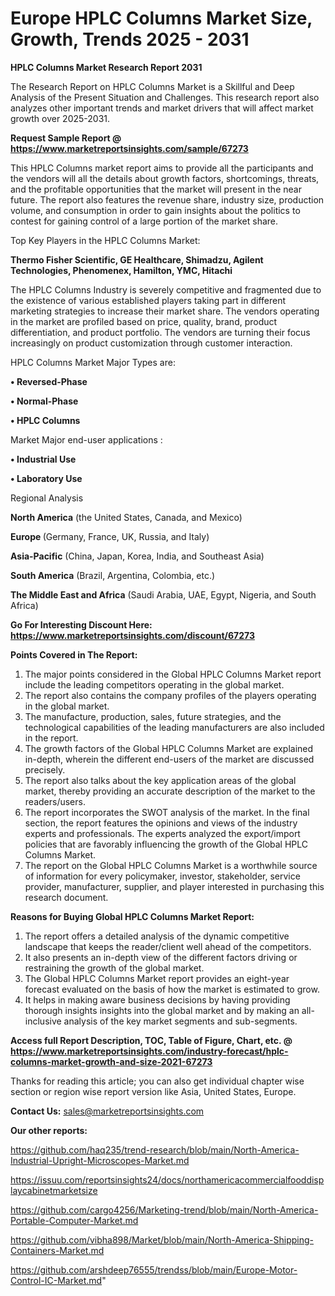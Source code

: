 # Europe HPLC Columns Market Size, Growth, Trends 2025 - 2031

<strong>HPLC Columns Market Research Report 2031</strong>

The Research Report on HPLC Columns Market is a Skillful and Deep Analysis of the Present Situation and Challenges. This research report also analyzes other important trends and market drivers that will affect market growth over 2025-2031.

<strong>Request Sample Report @ <a href=https://www.marketreportsinsights.com/sample/67273>https://www.marketreportsinsights.com/sample/67273</a></strong>

This HPLC Columns market report aims to provide all the participants and the vendors will all the details about growth factors, shortcomings, threats, and the profitable opportunities that the market will present in the near future. The report also features the revenue share, industry size, production volume, and consumption in order to gain insights about the politics to contest for gaining control of a large portion of the market share.

Top Key Players in the HPLC Columns Market:

<strong>Thermo Fisher Scientific, GE Healthcare, Shimadzu, Agilent Technologies, Phenomenex, Hamilton, YMC, Hitachi</strong>

The HPLC Columns Industry is severely competitive and fragmented due to the existence of various established players taking part in different marketing strategies to increase their market share. The vendors operating in the market are profiled based on price, quality, brand, product differentiation, and product portfolio. The vendors are turning their focus increasingly on product customization through customer interaction.

HPLC Columns Market Major Types are:

<strong>• Reversed-Phase

• Normal-Phase

• HPLC Columns</strong>

Market Major end-user applications :

<strong>• Industrial Use

• Laboratory Use</strong>

Regional Analysis

</u><strong><b>North America</b></strong> (the United States, Canada, and Mexico)

<strong><b>Europe </b></strong>(Germany, France, UK, Russia, and Italy)

<strong><b>Asia-Pacific</b></strong> (China, Japan, Korea, India, and Southeast Asia)

<strong><b>South America</b></strong> (Brazil, Argentina, Colombia, etc.)

<strong><b>The Middle East and Africa</b></strong> (Saudi Arabia, UAE, Egypt, Nigeria, and South Africa)

<strong>Go For Interesting Discount Here: <a href=https://www.marketreportsinsights.com/discount/67273>https://www.marketreportsinsights.com/discount/67273</a></strong>

<strong>Points Covered in The Report:</strong>
<ol>
  <li>The major points considered in the Global HPLC Columns Market report include the leading competitors operating in the global market.</li>
  <li>The report also contains the company profiles of the players operating in the global market.</li>
  <li>The manufacture, production, sales, future strategies, and the technological capabilities of the leading manufacturers are also included in the report.</li>
  <li>The growth factors of the Global HPLC Columns Market are explained in-depth, wherein the different end-users of the market are discussed precisely.</li>
  <li>The report also talks about the key application areas of the global market, thereby providing an accurate description of the market to the readers/users.</li>
  <li>The report incorporates the SWOT analysis of the market. In the final section, the report features the opinions and views of the industry experts and professionals. The experts analyzed the export/import policies that are favorably influencing the growth of the Global HPLC Columns Market.</li>
  <li>The report on the Global HPLC Columns Market is a worthwhile source of information for every policymaker, investor, stakeholder, service provider, manufacturer, supplier, and player interested in purchasing this research document.</li>
</ol>
<strong>Reasons for Buying Global HPLC Columns Market Report:</strong>

<ol>
  <li>The report offers a detailed analysis of the dynamic competitive landscape that keeps the reader/client well ahead of the competitors.</li>
  <li>It also presents an in-depth view of the different factors driving or restraining the growth of the global market.</li>
  <li>The Global HPLC Columns Market report provides an eight-year forecast evaluated on the basis of how the market is estimated to grow.</li>
  <li>It helps in making aware business decisions by having providing thorough insights insights into the global market and by making an all-inclusive analysis of the key market segments and sub-segments.</li>
</ol>
<strong>Access full Report Description, TOC, Table of Figure, Chart, etc. @ <a href=https://www.marketreportsinsights.com/industry-forecast/hplc-columns-market-growth-and-size-2021-67273>https://www.marketreportsinsights.com/industry-forecast/hplc-columns-market-growth-and-size-2021-67273</a></strong>


Thanks for reading this article; you can also get individual chapter wise section or region wise report version like Asia, United States, Europe.

<strong>Contact Us:</strong>
sales@marketreportsinsights.com

<strong>Our other reports:</strong>

<a href=https://github.com/haq235/trend-research/blob/main/North-America-Industrial-Upright-Microscopes-Market.md>https://github.com/haq235/trend-research/blob/main/North-America-Industrial-Upright-Microscopes-Market.md</a>

<a href=https://issuu.com/reportsinsights24/docs/northamericacommercialfooddisplaycabinetmarketsize>https://issuu.com/reportsinsights24/docs/northamericacommercialfooddisplaycabinetmarketsize</a>

<a href=https://github.com/cargo4256/Marketing-trend/blob/main/North-America-Portable-Computer-Market.md>https://github.com/cargo4256/Marketing-trend/blob/main/North-America-Portable-Computer-Market.md</a>

<a href=https://github.com/vibha898/Market/blob/main/North-America-Shipping-Containers-Market.md>https://github.com/vibha898/Market/blob/main/North-America-Shipping-Containers-Market.md</a>

<a href=https://github.com/arshdeep76555/trendss/blob/main/Europe-Motor-Control-IC-Market.md>https://github.com/arshdeep76555/trendss/blob/main/Europe-Motor-Control-IC-Market.md</a>"
